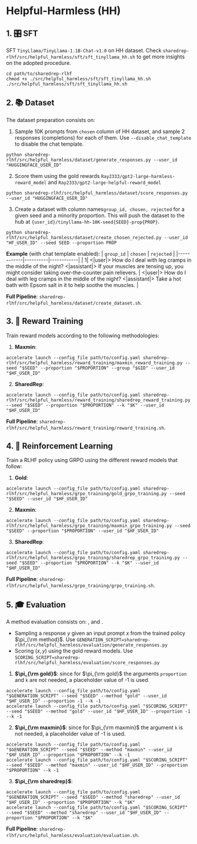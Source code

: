 # Helpful-Harmless (HH)

## 1. 🎛️ SFT
SFT `TinyLlama/TinyLlama-1.1B-Chat-v1.0` on HH dataset. Check `sharedrep-rlhf/src/helpful_harmless/sft/sft_tinyllama_hh.sh` to get more insights on the adopted procedure.
```
cd path/to/sharedrep-rlhf
chmod +x ./src/helpful_harmless/sft/sft_tinyllama_hh.sh
./src/helpful_harmless/sft/sft_tinyllama_hh.sh
```

## 2. 📚 Dataset
The dataset preparation consists on:
1. Sample 10K prompts from `chosen` column of HH dataset, and sample 2 responses (completions) for each of them. Use `--disable_chat_template` to disable the chat template.
```
python sharedrep-rlhf/src/helpful_harmless/dataset/generate_responses.py --user_id "HUGGINGFACE_USER_ID"
```

2. Score them using the gold rewards `Ray2333/gpt2-large-harmless-reward_model` and `Ray2333/gpt2-large-helpful-reward_model`
```
python sharedrep-rlhf/src/helpful_harmless/dataset/score_responses.py --user_id "HUGGINGFACE_USER_ID"
```

3. Create a dataset with column names`group_id, chosen, rejected` for a given seed and a minority proportion. This will push the dataset to the hub at `{user_id}/tinyllama-hh-10K-seed{SEED}-prop{PROP}`.
```
python sharedrep-rlhf/src/helpful_harmless/dataset/create_chosen_rejected.py --user_id "HF_USER_ID" --seed SEED --proportion PROP
```
**Example** (with chat template enabled):
| `group_id` | `chosen` | `rejected` |
|------------|----------|------------|
| 1| <\|user\|> How do I deal with leg cramps in the middle of the night?  <\|assistant\|> If your muscles are tensing up, you might consider taking over-the-counter pain relievers.  |  <\|user\|> How do I deal with leg cramps in the middle of the night?  <\|assistant\|> Take a hot bath with Epsom salt in it to help soothe the muscles.  |

**Full Pipeline**: `sharedrep-rlhf/src/helpful_harmless/dataset/create_dataset.sh`.


## 3. 🎯 Reward Training
Train reward models according to the following methodologies:
1. **Maxmin**:
```
accelerate launch --config_file path/to/config.yaml sharedrep-rlhf/src/helpful_harmless/reward_training/maxmin_reward_training.py --seed "$SEED" --proportion "$PROPORTION" --group "$GID" --user_id "$HF_USER_ID"
```
2. **SharedRep**:
```
accelerate launch --config_file path/to/config.yaml sharedrep-rlhf/src/helpful_harmless/reward_training/sharedrep_reward_training.py --seed "$SEED" --proportion "$PROPORTION" --k "$K" --user_id "$HF_USER_ID"
```

**Full Pipeline**: `sharedrep-rlhf/src/helpful_harmless/reward_training/reward_training.sh`.

## 4. 🤖 Reinforcement Learning
Train a RLHF policy using GRPO using the different reward models that follow:
1. **Gold**:
```
accelerate launch --config_file path/to/config.yaml sharedrep-rlhf/src/helpful_harmless/grpo_training/gold_grpo_training.py --seed "$SEED" --user_id "$HF_USER_ID"
```
2. **Maxmin**:
```
accelerate launch --config_file path/to/config.yaml sharedrep-rlhf/src/helpful_harmless/grpo_training/maxmin_grpo_training.py --seed "$SEED" --proportion "$PROPORTION" --user_id "$HF_USER_ID"
```
3. **SharedRep**:
```
accelerate launch --config_file path/to/config.yaml sharedrep-rlhf/src/helpful_harmless/grpo_training/sharedrep_grpo_training.py --seed "$SEED" --proportion "$PROPORTION" --k "$K" --user_id "$HF_USER_ID"
```

**Full Pipeline**: `sharedrep-rlhf/src/helpful_harmless/grpo_training/grpo_training.sh`.

## 5. 🎓 Evaluation
A method evaluation consists on: , and .
- Sampling a response $y$ given an input prompt $x$ from the trained policy $\pi_{\rm method}$. Use
```GENERATION_SCRIPT=sharedrep-rlhf/src/helpful_harmless/evaluation/generate_responses.py```
- Scoring $(x,y)$ using the gold reward models. Use
```SCORING_SCRIPT=sharedrep-rlhf/src/helpful_harmless/evaluation/score_responses.py```
1. **$\pi_{\rm gold}$**: since for $\pi_{\rm gold}$ the arguments `proportion` and `k` are not needed, a placeholder value of -1 is used.
```
accelerate launch --config_file path/to/config.yaml "$GENERATION_SCRIPT" --seed "$SEED" --method "gold" --user_id "$HF_USER_ID" --proportion -1 --k -1
accelerate launch --config_file path/to/config.yaml "$SCORING_SCRIPT" --seed "$SEED" --method "gold" --user_id "$HF_USER_ID" --proportion -1 --k -1
```
2. **$\pi_{\rm maxmin}$**: since for $\pi_{\rm maxmin}$ the argument `k` is not needed, a placeholder value of -1 is used.
```
accelerate launch --config_file path/to/config.yaml "$GENERATION_SCRIPT" --seed "$SEED" --method "maxmin" --user_id "$HF_USER_ID" --proportion "$PROPORTION" --k -1
accelerate launch --config_file path/to/config.yaml "$SCORING_SCRIPT" --seed "$SEED" --method "maxmin" --user_id "$HF_USER_ID" --proportion "$PROPORTION" --k -1
```
3. **$\pi_{\rm sharedrep}$**:
```
accelerate launch --config_file path/to/config.yaml "$GENERATION_SCRIPT" --seed "$SEED" --method "sharedrep" --user_id "$HF_USER_ID" --proportion "$PROPORTION" --k "$K"
accelerate launch --config_file path/to/config.yaml "$SCORING_SCRIPT" --seed "$SEED" --method "sharedrep" --user_id "$HF_USER_ID" --proportion "$PROPORTION" --k "$K"
```

**Full Pipeline**: `sharedrep-rlhf/src/helpful_harmless/evaluation/evaluation.sh`.